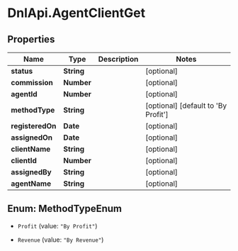 # DnlApi.AgentClientGet

## Properties
Name | Type | Description | Notes
------------ | ------------- | ------------- | -------------
**status** | **String** |  | [optional] 
**commission** | **Number** |  | [optional] 
**agentId** | **Number** |  | [optional] 
**methodType** | **String** |  | [optional] [default to &#39;By Profit&#39;]
**registeredOn** | **Date** |  | [optional] 
**assignedOn** | **Date** |  | [optional] 
**clientName** | **String** |  | [optional] 
**clientId** | **Number** |  | [optional] 
**assignedBy** | **String** |  | [optional] 
**agentName** | **String** |  | [optional] 


<a name="MethodTypeEnum"></a>
## Enum: MethodTypeEnum


* `Profit` (value: `"By Profit"`)

* `Revenue` (value: `"By Revenue"`)




